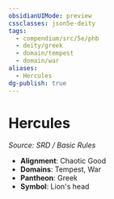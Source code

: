 ```yaml
---
obsidianUIMode: preview
cssclasses: json5e-deity
tags:
  - compendium/src/5e/phb
  - deity/greek
  - domain/tempest
  - domain/war
aliases:
  - Hercules
dg-publish: true
---
```

# Hercules
*Source: SRD / Basic Rules* 

- **Alignment**: Chaotic Good
- **Domains**: Tempest, War
- **Pantheon**: Greek
- **Symbol**: Lion's head